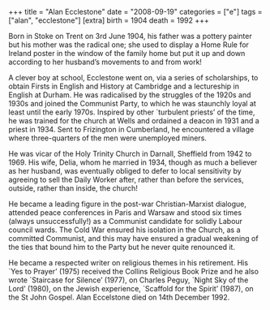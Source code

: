 +++
title = "Alan Ecclestone"
date = "2008-09-19"
categories = ["e"]
tags = ["alan", "ecclestone"]
[extra]
birth = 1904
death = 1992
+++

Born in Stoke on Trent on 3rd June 1904, his father was a pottery painter but his mother was the radical one; she used to display a Home Rule for Ireland poster in the window of the family home but put it up and down according to her husband’s movements to and from work!

A clever boy at school, Ecclestone went on, via a series of scholarships, to obtain Firsts in English and History at Cambridge and a lectureship in English at Durham. He was radicalised by the struggles of the 1920s and 1930s and joined the Communist Party, to which he was staunchly loyal at least until the early 1970s. Inspired by other \`turbulent priests’ of the time, he was trained for the church at Wells and ordained a deacon in 1931 and a priest in 1934. Sent to Frizington in Cumberland, he encountered a village where three-quarters of the men were unemployed miners.

He was vicar of the Holy Trinity Church in Darnall, Sheffield from 1942 to 1969. His wife, Delia, whom he married in 1934, though as much a believer as her husband, was eventually obliged to defer to local sensitivity by agreeing to sell the Daily Worker after, rather than before the services, outside, rather than inside, the church!

He became a leading figure in the post-war Christian-Marxist dialogue, attended peace conferences in Paris and Warsaw and stood six times (always unsuccessfully!) as a Communist candidate for solidly Labour council wards. The Cold War ensured his isolation in the Church, as a committed Communist, and this may have ensured a gradual weakening of the ties that bound him to the Party but he never quite renounced it.

He became a respected writer on religious themes in his retirement. His \`Yes to Prayer’ (1975) received the Collins Religious Book Prize and he also wrote \`Staircase for Silence’ (1977), on Charles Peguy, \`Night Sky of the Lord’ (1980), on the Jewish experience, \`Scaffold for the Spirit’ (1987), on the St John Gospel. Alan Eccelstone died on 14th December 1992.
